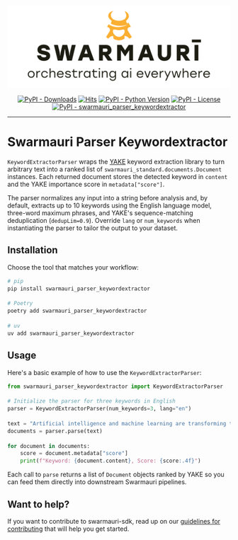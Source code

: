 
![Swarmauri Logo](https://github.com/swarmauri/swarmauri-sdk/blob/3d4d1cfa949399d7019ae9d8f296afba773dfb7f/assets/swarmauri.brand.theme.svg)

<p align="center">
    <a href="https://pypi.org/project/swarmauri_parser_keywordextractor/">
        <img src="https://img.shields.io/pypi/dm/swarmauri_parser_keywordextractor" alt="PyPI - Downloads"/></a>
    <a href="https://hits.sh/github.com/swarmauri/swarmauri-sdk/tree/master/pkgs/standards/swarmauri_parser_keywordextractor/">
        <img alt="Hits" src="https://hits.sh/github.com/swarmauri/swarmauri-sdk/tree/master/pkgs/standards/swarmauri_parser_keywordextractor.svg"/></a>
    <a href="https://pypi.org/project/swarmauri_parser_keywordextractor/">
        <img src="https://img.shields.io/pypi/pyversions/swarmauri_parser_keywordextractor" alt="PyPI - Python Version"/></a>
    <a href="https://pypi.org/project/swarmauri_parser_keywordextractor/">
        <img src="https://img.shields.io/pypi/l/swarmauri_parser_keywordextractor" alt="PyPI - License"/></a>
    <a href="https://pypi.org/project/swarmauri_parser_keywordextractor/">
        <img src="https://img.shields.io/pypi/v/swarmauri_parser_keywordextractor?label=swarmauri_parser_keywordextractor&color=green" alt="PyPI - swarmauri_parser_keywordextractor"/></a>
</p>

---

# Swarmauri Parser Keywordextractor

`KeywordExtractorParser` wraps the [YAKE](https://github.com/LIAAD/yake) keyword
extraction library to turn arbitrary text into a ranked list of
`swarmauri_standard.documents.Document` instances. Each returned document stores
the detected keyword in `content` and the YAKE importance score in
`metadata["score"]`.

The parser normalizes any input into a string before analysis and, by default,
extracts up to 10 keywords using the English language model, three-word maximum
phrases, and YAKE's sequence-matching deduplication (`dedupLim=0.9`). Override
`lang` or `num_keywords` when instantiating the parser to tailor the output to
your dataset.

## Installation

Choose the tool that matches your workflow:

```bash
# pip
pip install swarmauri_parser_keywordextractor

# Poetry
poetry add swarmauri_parser_keywordextractor

# uv
uv add swarmauri_parser_keywordextractor
```

## Usage

Here's a basic example of how to use the `KeywordExtractorParser`:

```python
from swarmauri_parser_keywordextractor import KeywordExtractorParser

# Initialize the parser for three keywords in English
parser = KeywordExtractorParser(num_keywords=3, lang="en")

text = "Artificial intelligence and machine learning are transforming technology"
documents = parser.parse(text)

for document in documents:
    score = document.metadata["score"]
    print(f"Keyword: {document.content}, Score: {score:.4f}")
```

Each call to `parse` returns a list of `Document` objects ranked by YAKE so you
can feed them directly into downstream Swarmauri pipelines.

## Want to help?

If you want to contribute to swarmauri-sdk, read up on our [guidelines for contributing](https://github.com/swarmauri/swarmauri-sdk/blob/master/contributing.md) that will help you get started.

